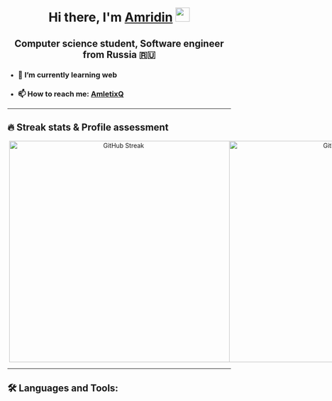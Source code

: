 <h1 align="center">Hi there, I'm <a href="https:vk.com/amletixq" target="_blank">Amridin</a> 
<img src="https://github.com/blackcater/blackcater/raw/main/images/Hi.gif" height="32"/></h1>
<h2 align="center">Computer science student, Software engineer from Russia 🇷🇺</h2>

- <h3>🌱 I’m currently learning <strong>web</strong></h3>
- <h3>📫 How to reach me: <a href="https//t.me/AmletixQ" target="_blank">AmletixQ</a></h3>

<hr/>
<h2>🔥 Streak stats & Profile assessment</h2>
<div align="center" style="margin-inline: 4px; display: flex;">
  <img width="500" src="http://github-readme-streak-stats.herokuapp.com?user=AmletixQ&theme=tokyonight-duo&date_format=j%20M%5B%20Y%5D" alt="GitHub Streak">
  <img width="500" src="https://github-readme-stats.vercel.app/api?username=AmletixQ&theme=transparent" alt="GitHub Streak">
</div>
<hr/>

<h2>🛠️ Languages and Tools:</h2>
<div>
  <img src="" alt="" />
  <img src="" alt="" />
  <img src="" alt="" />
  <img src="" alt="" />
  <img src="" alt="" />
  <img src="" alt="" />
  <img src="" alt="" />
  <img src="" alt="" />
  <img src="" alt="" />
  <img src="" alt="" />
</div>

<!--
**AmletixQ/AmletixQ** is a ✨ _special_ ✨ repository because its `README.md` (this file) appears on your GitHub profile.

Here are some ideas to get you started:

- 🔭 I’m currently working on ...
- 👯 I’m looking to collaborate on ...
- 🤔 I’m looking for help with ...
- 💬 Ask me about ...
- 😄 Pronouns: ...
- ⚡ Fun fact: ...
-->
